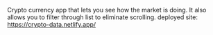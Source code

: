 Crypto currency app that lets you see how the market is doing.
It also allows you to filter through list to eliminate scrolling.
deployed site: https://crypto-data.netlify.app/
